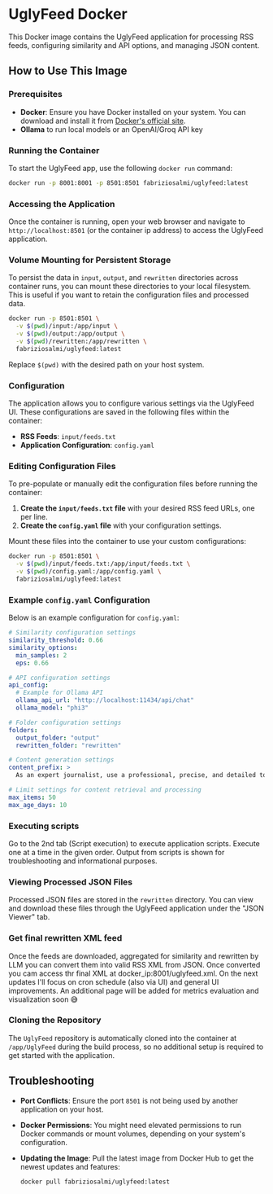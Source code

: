 # UglyFeed Docker

This Docker image contains the UglyFeed application for processing RSS feeds, configuring similarity and API options, and managing JSON content.

## How to Use This Image

### Prerequisites

- **Docker**: Ensure you have Docker installed on your system. You can download and install it from [Docker's official site](https://www.docker.com/get-started).
- **Ollama** to run local models or an OpenAI/Groq API key

### Running the Container

To start the UglyFeed app, use the following `docker run` command:

```bash
docker run -p 8001:8001 -p 8501:8501 fabriziosalmi/uglyfeed:latest
```

### Accessing the Application

Once the container is running, open your web browser and navigate to `http://localhost:8501` (or the container ip address) to access the UglyFeed application.

### Volume Mounting for Persistent Storage

To persist the data in `input`, `output`, and `rewritten` directories across container runs, you can mount these directories to your local filesystem. This is useful if you want to retain the configuration files and processed data.

```bash
docker run -p 8501:8501 \
  -v $(pwd)/input:/app/input \
  -v $(pwd)/output:/app/output \
  -v $(pwd)/rewritten:/app/rewritten \
  fabriziosalmi/uglyfeed:latest
```

Replace `$(pwd)` with the desired path on your host system.

### Configuration

The application allows you to configure various settings via the UglyFeed UI. These configurations are saved in the following files within the container:

- **RSS Feeds**: `input/feeds.txt`
- **Application Configuration**: `config.yaml`

### Editing Configuration Files

To pre-populate or manually edit the configuration files before running the container:

1. **Create the `input/feeds.txt` file** with your desired RSS feed URLs, one per line.
2. **Create the `config.yaml` file** with your configuration settings.

Mount these files into the container to use your custom configurations:

```bash
docker run -p 8501:8501 \
  -v $(pwd)/input/feeds.txt:/app/input/feeds.txt \
  -v $(pwd)/config.yaml:/app/config.yaml \
  fabriziosalmi/uglyfeed:latest
```

### Example `config.yaml` Configuration

Below is an example configuration for `config.yaml`:

```yaml
# Similarity configuration settings
similarity_threshold: 0.66
similarity_options:
  min_samples: 2
  eps: 0.66

# API configuration settings
api_config:
  # Example for Ollama API
  ollama_api_url: "http://localhost:11434/api/chat"
  ollama_model: "phi3"

# Folder configuration settings
folders:
  output_folder: "output"
  rewritten_folder: "rewritten"

# Content generation settings
content_prefix: >
  As an expert journalist, use a professional, precise, and detailed tone. Do not include titles, personal information, or details about the sources. Rewrite the news by integrating information from various sources, ensuring clarity and coherence.

# Limit settings for content retrieval and processing
max_items: 50
max_age_days: 10
```

### Executing scripts

Go to the 2nd tab (Script execution) to execute application scripts. Execute one at a time in the given order. Output from scripts is shown for troubleshooting and informational purposes.

### Viewing Processed JSON Files

Processed JSON files are stored in the `rewritten` directory. You can view and download these files through the UglyFeed application under the "JSON Viewer" tab.

### Get final rewritten XML feed

Once the feeds are downloaded, aggregated for similarity and rewritten by LLM you can convert them into valid RSS XML from JSON.
Once converted you cam access thr final XML at docker_ip:8001/uglyfeed.xml.
On the next updates I'll focus on cron schedule (also via UI) and general UI improvements. An additional page will be added for metrics evaluation and visualization soon 😅
### Cloning the Repository

The `UglyFeed` repository is automatically cloned into the container at `/app/UglyFeed` during the build process, so no additional setup is required to get started with the application.

## Troubleshooting

- **Port Conflicts**: Ensure the port `8501` is not being used by another application on your host.
- **Docker Permissions**: You might need elevated permissions to run Docker commands or mount volumes, depending on your system's configuration.
- **Updating the Image**: Pull the latest image from Docker Hub to get the newest updates and features:

  ```bash
  docker pull fabriziosalmi/uglyfeed:latest
  ```
